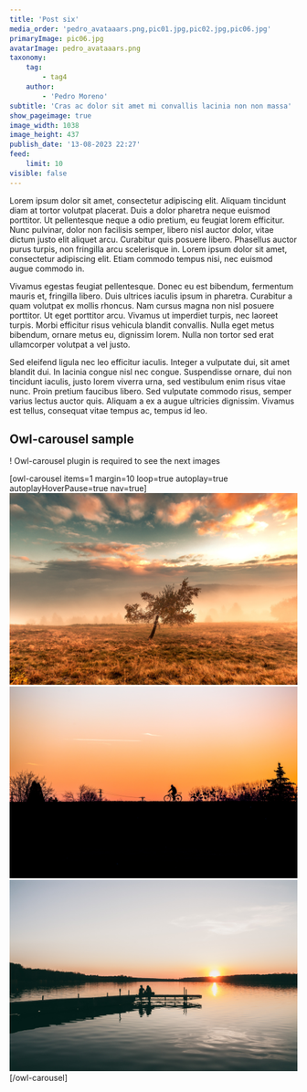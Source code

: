 ```yaml
---
title: 'Post six'
media_order: 'pedro_avataaars.png,pic01.jpg,pic02.jpg,pic06.jpg'
primaryImage: pic06.jpg
avatarImage: pedro_avataaars.png
taxonomy:
    tag:
        - tag4
    author:
        - 'Pedro Moreno'
subtitle: 'Cras ac dolor sit amet mi convallis lacinia non non massa'
show_pageimage: true
image_width: 1038
image_height: 437
publish_date: '13-08-2023 22:27'
feed:
    limit: 10
visible: false
---
```


Lorem ipsum dolor sit amet, consectetur adipiscing elit. Aliquam tincidunt diam at tortor volutpat placerat. Duis a dolor pharetra neque euismod porttitor. Ut pellentesque neque a odio pretium, eu feugiat lorem efficitur. Nunc pulvinar, dolor non facilisis semper, libero nisl auctor dolor, vitae dictum justo elit aliquet arcu. Curabitur quis posuere libero. Phasellus auctor purus turpis, non fringilla arcu scelerisque in. Lorem ipsum dolor sit amet, consectetur adipiscing elit. Etiam commodo tempus nisi, nec euismod augue commodo in.

Vivamus egestas feugiat pellentesque. Donec eu est bibendum, fermentum mauris et, fringilla libero. Duis ultrices iaculis ipsum in pharetra. Curabitur a quam volutpat ex mollis rhoncus. Nam cursus magna non nisl posuere porttitor. Ut eget porttitor arcu. Vivamus ut imperdiet turpis, nec laoreet turpis. Morbi efficitur risus vehicula blandit convallis. Nulla eget metus bibendum, ornare metus eu, dignissim lorem. Nulla non tortor sed erat ullamcorper volutpat a vel justo.

Sed eleifend ligula nec leo efficitur iaculis. Integer a vulputate dui, sit amet blandit dui. In lacinia congue nisl nec congue. Suspendisse ornare, dui non tincidunt iaculis, justo lorem viverra urna, sed vestibulum enim risus vitae nunc. Proin pretium faucibus libero. Sed vulputate commodo risus, semper varius lectus auctor quis. Aliquam a ex a augue ultricies dignissim. Vivamus est tellus, consequat vitae tempus ac, tempus id leo.

## Owl-carousel sample
! Owl-carousel plugin is required to see the next images

[owl-carousel items=1 margin=10 loop=true autoplay=true autoplayHoverPause=true nav=true]
![](pic01.jpg?cropZoom=1024,400)
![](pic02.jpg?cropZoom=1024,400)
![](pic06.jpg?cropZoom=1024,400)
[/owl-carousel]